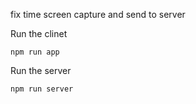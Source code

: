 fix time screen capture and send to server

Run the clinet
```
npm run app
```

Run the server
```
npm run server
```